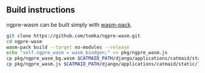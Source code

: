 ## Build instructions

ngpre-wasm can be built simply with [wasm-pack](https://github.com/rustwasm/wasm-pack).

```sh
git clone https://github.com/tomka/ngpre-wasm.git
cd ngpre-wasm
wasm-pack build --target no-modules --release
echo "self.ngpre_wasm = wasm_bindgen;" >> pkg/ngpre_wasm.js
cp pkg/ngpre_wasm_bg.wasm $CATMAID_PATH/django/applications/catmaid/static/libs/ngpre-wasm
cp pkg/ngpre_wasm.js $CATMAID_PATH/django/applications/catmaid/static/libs/ngpre-wasm
```
